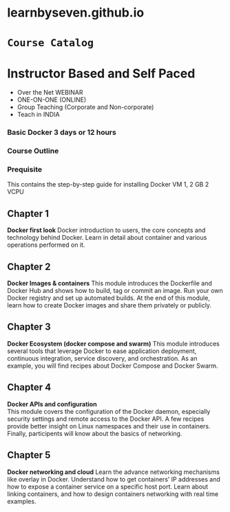 # learnbyseven.github.io
# ```Course Catalog```
# Instructor Based and Self Paced 
- Over the Net WEBINAR
- ONE-ON-ONE (ONLINE) 
- Group Teaching (Corporate and Non-corporate)
- Teach in INDIA 

### Basic Docker 3 days or 12 hours 
### Course Outline 
### Prequisite 
This contains the step-by-step guide for installing Docker 
VM 1, 2 GB 2 VCPU
## Chapter 1
**Docker first look**
Docker introduction to users, the core concepts and technology behind Docker. Learn in detail about container and various operations performed on it.

## Chapter 2 
**Docker Images & containers**
This module introduces the Dockerfile and Docker Hub and shows how to build, tag or commit an image. Run your own Docker registry and set up automated builds. At the end of this module, learn how to create Docker images and share them privately or publicly.

## Chapter 3
**Docker Ecosystem (docker compose and swarm)** 
This module introduces several tools that leverage Docker to ease application deployment, continuous integration, service discovery, and orchestration. As an example, you will find recipes about Docker Compose and Docker Swarm.

## Chapter 4
**Docker APIs and configuration**  
This module covers the configuration of the Docker daemon, especially security settings and remote access to the Docker API. A few recipes provide better insight on Linux namespaces and their use in containers. Finally, participents will know about the basics of networking.

## Chapter 5
**Docker networking and cloud** 
Learn the advance networking mechanisms like overlay in Docker. Understand how to get containers’ IP addresses and how to expose a container service on a specific host port. Learn about linking containers, and how to design containers networking with real time examples. 

[logo]: https://github.com/adam-p/markdown-here/raw/master/src/common/images/icon48.png

